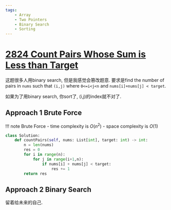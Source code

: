 ```yaml
---
tags:
    - Array
    - Two Pointers
    - Binary Search
    - Sorting
---
```


# [2824 Count Pairs Whose Sum is Less than Target](https://leetcode.com/problems/count-pairs-whose-sum-is-less-than-target/description/)


这题很多人用binary search, 但是我感觉会篡改题意. 要求是find the number of pairs in `nums` such that `(i,j)` where `0<=i<j<n` and `nums[i]+nums[j] < target`. 

如果为了用binary search, 你sort了, (i,j)的index就不对了. 

## Approach 1 Brute Force

!!! note Brute Force
    - time complexity is $O(n^2)$
    - space complexity is $O(1)$

```python
class Solution:
    def countPairs(self, nums: List[int], target: int) -> int:
        n = len(nums)
        res = 0
        for i in range(n):
            for j in range(i+1,n):
                if nums[i] + nums[j] < target:
                    res += 1
        return res        
```

## Approach 2 Binary Search

留着给未来的自己.

